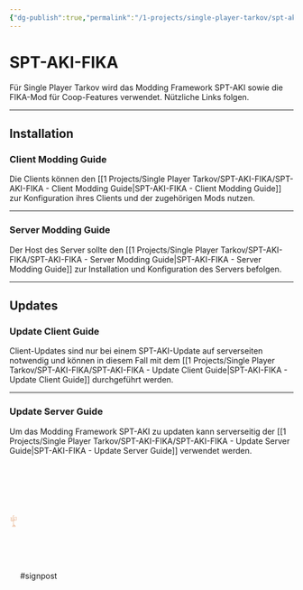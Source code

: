 ```yaml
---
{"dg-publish":true,"permalink":"/1-projects/single-player-tarkov/spt-aki-fika/spt-aki-fika/","tags":["gardenEntry"],"created":"2024-11-23T16:50:14.000+01:00","updated":"2024-11-24T15:26:22.897+01:00"}
---
```


# SPT-AKI-FIKA
Für Single Player Tarkov wird das Modding Framework SPT-AKI sowie die FIKA-Mod für Coop-Features verwendet. Nützliche Links folgen.

---
## Installation
### Client Modding Guide
Die Clients können den [[1 Projects/Single Player Tarkov/SPT-AKI-FIKA/SPT-AKI-FIKA - Client Modding Guide\|SPT-AKI-FIKA - Client Modding Guide]] zur Konfiguration ihres Clients und der zugehörigen Mods nutzen.

---
### Server Modding Guide
Der Host des Server sollte den [[1 Projects/Single Player Tarkov/SPT-AKI-FIKA/SPT-AKI-FIKA - Server Modding Guide\|SPT-AKI-FIKA - Server Modding Guide]] zur Installation und Konfiguration des Servers befolgen.

---
## Updates
### Update Client Guide
Client-Updates sind nur bei einem SPT-AKI-Update auf serverseiten notwendig und können in diesem Fall mit dem [[1 Projects/Single Player Tarkov/SPT-AKI-FIKA/SPT-AKI-FIKA - Update Client Guide\|SPT-AKI-FIKA - Update Client Guide]] durchgeführt werden.

---
### Update Server Guide
Um das Modding Framework SPT-AKI zu updaten kann serverseitig der [[1 Projects/Single Player Tarkov/SPT-AKI-FIKA/SPT-AKI-FIKA - Update Server Guide\|SPT-AKI-FIKA - Update Server Guide]] verwendet werden.

<?xml version="1.0" encoding="UTF-8"?><!-- Created with Inkscape (http://www.inkscape.org/) --><svg xmlns="http://www.w3.org/2000/svg" xmlns:cc="http://creativecommons.org/ns#" xmlns:dc="http://purl.org/dc/elements/1.1/" xmlns:rdf="http://www.w3.org/1999/02/22-rdf-syntax-ns#" width="15" height="205" version="1.0" viewBox="0 0 150 205"> <path d="m72.081 0.01698c-3.5743 0.18464-7.2167 1.8773-6.5265 5.1526l-2.7478 21.226 1.0991 4.7393-44.307 6.5946c1.0507 4.4382 3.0159 8.6939 2.4048 13.464l3.9832 3.2973 6.5946-0.13629 0.41327 14.15-10.305 3.5039c-0.10771 7.0519 0.92984 10.806 0.82433 17.86 0.82653 2.3675 2.0268 2.8445 4.1898 3.3655l1.0991-0.27478 1.031 12.022 4.1898 1.9916 17.724-0.54955 12.983-3.915-0.13849 21.707c-3.2533 13.372-3.7479 26.746-0.41106 40.117v9.8238c-2.8797 0.42426-5.6252 2.5587-8.1048 4.0513-2.2708 3.5457-3.0203 7.3816-5.634 10.789-4.3041 4.5063-9.9161 11.365-3.7084 14.354 5.834-0.0879 13.139-3.4952 17.858-6.5946 2.8555 1.6487 5.7813 2.8797 9.0698 2.1323 4.6558 3.8029 10.362 5.4296 16.348 6.111 5.2911-0.10991 9.0412-4.3744 14.15-4.946 4.0711 0.96721 3.6336-1.3629 4.2601-5.3636-3.6776-7.9795-8.2059-10.96-15.801-13.457 0.74519-7.9531-6.6342-10.09-13.6-10.512l-1.031-63.335c0.23301-2.7851 1.1299-6.5529 1.2376-9.2742l38.401-11.609 10.991 2.9544 1.6487-10.03-2.7478-6.6628-2.8181-1.9916 4.3964-1.6487 1.3057-18.617-3.161-2.4048 2.4752-0.68804-3.6424-19.302h-0.48137l-15.66-0.34292-2.1301-0.89247-2.9544-0.13849-1.7872-0.89248-6.5243 0.48141-17.243 2.5411-0.96282-25.073c0.83092-2.6378-2.6752-3.9634-6.2495-3.7787zm0.68584 1.3057c2.9412 0.0835 5.3966 1.5717 3.3655 4.8756l1.4442 23.152-11.266 1.442-1.442-2.6796 2.8841-21.019c-3.3303-3.6622 1.2332-5.878 5.0141-5.7703zm2.9544 5.7022c-2.3301 0.91665-4.7481 2.6928-6.7331 0.13629l-0.41107 0.82432c2.695 4.691 4.2403 1.9036 6.5946 0.41107zm26.928 19.92 0.54955 0.48141c-1.0068 0.18025-19.59 3.4798-38.675 6.9375l-41.421 5.7022c1.741 3.9832 2.5785 8.3268 2.8159 12.914l-2.6796-2.1301c0.8551-5.6626-1.3541-8.2631-2.1301-12.297l75.427-11.195zm1.0991 0.13629 3.9854 0.54955 1.9212 0.68804 10.923 0.13849-10.51 0.68584-5.8384-1.9234s-0.40887 0.0681-0.41326 0.0681zm0.34292 1.5124 4.7415 1.9234-9.138 3.1588 5.4955 1.4442-23.217 6.5946-2.6796-0.06815-0.27478 0.96062-9.8919 2.8159c-0.28797-1.1694-0.7364-2.2532-1.5102-2.8159l-4.8778 4.603-0.82433 0.27478-4.7393-4.8097-1.4442 6.5265-5.4955 1.5805-4.8075-4.8097-0.27478-0.13629 3.7084 5.357-7.2805 2.0619v0.06814l-14.288-0.13628c-0.26598-4.1502-0.75838-8.1861-2.473-11.611 13.312-1.7212 27.462-3.5105 40.667-5.9066 19.397-3.5149 38.205-7.0013 38.605-7.076zm21.433 0.89247 1.6487 16.35-10.303 3.915v0.27478l-38.607 9.4105c-0.16487-0.18025-0.31874-0.3715-0.48141-0.54955-0.84631 0.22642-1.4904 0.64627-1.9916 1.1672l-11.884 2.9544-0.6177-1.6487c-0.9782 0.68144-1.9608 1.6157-2.9544 2.473l-3.0907 0.75618c-0.36271-0.17366-0.75619-0.34292-0.75619-0.34292l-0.27477 0.13629c0.033 0.20443 0.0945 0.30995 0.13628 0.48141l-7.4168 1.7849 0.27257 0.68804 7.2827-1.8553c0.987 2.3653 3.4974 0.16047 5.7022-1.3739l0.61769-0.20663 0.68584 2.1301 3.8469-1.9234 7.5574 3.3677c0.56714-2.0927 1.4904-4.7218 2.4048-6.665l2.6774 3.3677 2.8862-3.9172-0.41106-0.68584-2.3367 1.7168c-0.47921-0.42645-0.93204-0.90346-1.3739-1.3739l38.126-9.549v0.34292l12.708 0.54955-2.5411 16.625-13.053 6.3199-68.969 14.014-0.0681-0.13848-15.456 3.3676-0.27478-17.656 19.92-5.8384-0.20443-1.3057-0.0703-0.20443-11.059 1.1672-0.48141-12.708 5.5659-1.5805h-0.41327l6.5946-1.9234 2.5411 3.7084 4.6712-4.2579 0.20663-1.5102 4.0535-1.1694 2.7478 2.8181c0.77597-1.5827 1.5915-2.9984 2.473-4.3283l1.9916-0.54955 1.1672 2.2664 10.373 1.3739 1.7168-7.2827 9.4105 1.719-1.0288 3.6402c2.5895 1.3145 5.1152 0.07254 7.6234-0.89247l-0.27258-0.27478c-1.2288 0.54076-4.1612-0.29896-5.4274 0.13629l1.9234-4.6712-10.373-0.34292 23.492-6.7309-5.7-1.3057 9.3424-3.161zm-19.302 8.3818-3.4336 2.7478-5.7022-1.9234-0.54955 0.27478 7.0738 4.8778 2.8862-5.8406zm3.8469 0.41107-0.54955 0.82433c-0.42205 2.2488 1.475 3.8447 2.884 5.3592l0.54955-0.68804zm-31.118 4.603-1.2376 4.3964-8.0367 1.031c-0.16926-0.77817-0.27697-1.7146-0.48141-2.6115zm-21.846 1.7168 3.2292 3.2973-3.7787 1.0991zm9.9623 0.20663 0.54955 1.031-1.5805 0.41106c0.33633-0.4902 0.65946-0.96941 1.031-1.442zm-4.7415 2.8159-0.13629 0.13849-0.0681-0.06814zm63.612 0.89247 2.473 1.9256-8.5862-0.41326zm-70.343 1.031-0.13849 0.75618-3.6402 2.0597-1.3057-1.3035zm-19.852 4.7415-0.0703 14.15-1.442-0.20663-0.54955-13.875zm67.045 1.3717-2.3367 1.9938-4.5349-0.6177-3.2973 3.227 0.27697 0.13849 3.4336-1.9234 4.7393 1.5102 2.1982-2.6796 3.2973 0.48141v-0.96062zm-27.616 5.1526c-0.71662 1.1211-1.0749 2.5477-1.5805 3.9172l-6.2517-1.9256zm-9.8238 2.473-1.0288 0.89467-0.20663-0.54955zm-6.3199 1.5805c-0.18025 0.13629-0.3693 0.29016-0.54955 0.41326-2e-3 -0.02198-0.2462-0.14948-0.34292-0.20663zm41.562 2.3345-4.6031 3.9854-6.8012-2.2664-2.6115 3.3655-3.5017-2.4048-3.4358 5.5637-5.5637-0.96062v0.41106l6.2517 3.5039 3.4336-6.6628 3.2973 3.5721 2.9544-3.7787 6.4561 2.1301 5.0845-6.0451zm-53.034 0.41326-20.263 5.0823 0.34292 18.755c-1.1079-0.21102-2.1696-1.4222-3.0225-1.8553 0-1.5519-0.16707-16.188-0.13849-17.586l11.198-3.4336v0.68584zm76.115 3.5039 1.785 1.7849-8.3114 0.68804zm-9.549 3.4336 0.13629 0.41326h11.611l3.7765 5.2207-1.8553 8.0366-11.059-2.5411-65.329 19.234h-15.456l-2.1301-10.167 11.611-5.7703-0.13849-0.20663 40.531-8.3818-2.1301 8.107-14.77-0.54955-1.7849 1.8553-2.0619-1.3057-6.5265 5.4274-4.669-0.13849-0.27698 0.41327 5.2911 2.3345 5.357-6.388 2.5411 2.0619 2.3367-3.0247 15.937 0.54955 1.7872-7.6937 7.0738 2.9544 12.433-6.1814-0.13629-0.54955-12.433 4.3964-7.419-2.4048zm-54.544 0.41326-8.1048 4.6031-5.1526-2.2686v0.54955l5.2889 4.1898 7.076-5.4955 2.6796 5.2911 3.2973-4.5349 2.884 2.5411 2.473-3.3655-0.54955-0.41106-2.6093 1.9916-2.6796-2.1301-2.3367 2.4048zm-16.623 14.425-10.58 4.3964-2.6774-0.89247zm-12.158 4.3964 1.6487 1.3739 1.3035 10.099-2.7478-0.68804zm46.231 5.0163c-0.08353 2.5565-0.18245 5.124-0.48141 7.83l0.27478 74.464c-4.9636 2.5719-6.8254 8.1224-4.3964 16.08-2.3829 1.0332-4.0909-0.43964-6.3199-3.0995l0.27478-28.917c-3.5369-13.649-3.3852-27.018-0.34292-40.667l0.89247-22.67zm1.9916 72.745c2.3807-0.10991 4.7811 0.63308 6.8694 1.9234l-3.0225 3.6402 0.82433 0.54955 3.915-2.884c1.941 1.6618 3.4292 3.7919 3.915 6.1132-1.464-0.45503-3.0137-0.90347-4.5327-1.3035-3.0335-0.29896-5.7241-0.0506-7.9685 0.6177zm-14.838 4.192-0.27478 18.755c-1.5805 1.231-4.4382 2.9236-7.4871 4.3964 0.56494-3.4512 0.78696-7.4299 3.4336-10.991l-0.27478-0.1319c-3.5985 3.737-5.5878 7.8036-5.4955 12.222-2.6378 1.0991-5.2603 1.9124-7.2123 1.9124-4.2799-2.1762 1.0332-8.2433 3.5721-11.123 3.5743-2.5499 4.1788-7.2145 5.7703-11.057 1.985-1.2684 5.6802-2.9412 7.9685-3.9832zm22.67 6.0451c1.2002 0.20883 2.4114 0.44843 3.6402 0.75398l1.8553 8.6588-4.946 4.1766 0.47921 4.88 0.27477-0.13189 0.20664-4.1106 4.2579-3.9348 4.3283 4.1986 3.4358 0.4836-0.13848-0.41766-2.6796-1.231-3.9832-3.8469-0.13629-7.83c5.911 1.9388 11.391 5.2361 13.6 11.061-0.41107 2.5719-7e-3 3.4732-2.3367 3.3633-5.2933 0.0879-9.3974 3.7809-14.288 5.3636-9.6941-1.0771-13.741-4.1766-16.348-5.5615-3.8293-10.529 3.3545-15.853 12.778-15.875z" fill="#ce5600" fill-rule="evenodd" stroke-width="2.1982"/></svg> #signpost 